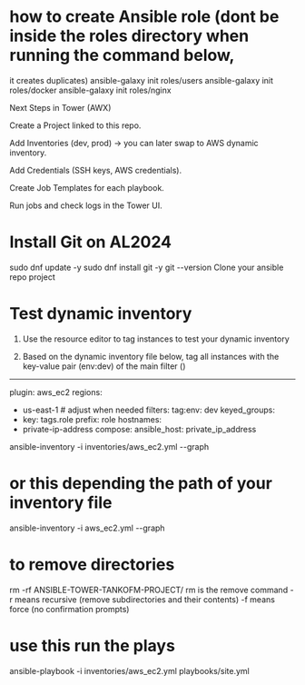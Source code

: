 # how to create Ansible role (dont be inside the roles directory when running the command below,
it creates duplicates)
ansible-galaxy init roles/users
ansible-galaxy init roles/docker
ansible-galaxy init roles/nginx

Next Steps in Tower (AWX)

Create a Project linked to this repo.

Add Inventories (dev, prod) → you can later swap to AWS dynamic inventory.

Add Credentials (SSH keys, AWS credentials).

Create Job Templates for each playbook.

Run jobs and check logs in the Tower UI.

# Install Git on AL2024
sudo dnf update -y
sudo dnf install git -y
git --version
Clone your ansible repo project



# Test dynamic inventory
1. Use the resource editor to tag instances to test your dynamic inventory

2. Based on the dynamic inventory file below, tag all instances with the key-value pair (env:dev) of the main filter () 
---
plugin: aws_ec2
regions:
  - us-east-1     # adjust when needed
filters:
  tag:env: dev
keyed_groups:
  - key: tags.role
    prefix: role
hostnames:
  - private-ip-address
compose:
  ansible_host: private_ip_address

ansible-inventory -i inventories/aws_ec2.yml --graph
# or this depending the path of your inventory file
ansible-inventory -i aws_ec2.yml --graph




# to remove directories 
rm -rf ANSIBLE-TOWER-TANKOFM-PROJECT/
rm is the remove command
-r means recursive (remove subdirectories and their contents)
-f means force (no confirmation prompts)

# use this run the plays
ansible-playbook -i inventories/aws_ec2.yml playbooks/site.yml